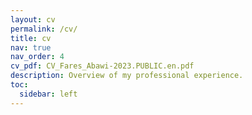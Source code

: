 ```yaml
---
layout: cv
permalink: /cv/
title: cv
nav: true
nav_order: 4
cv_pdf: CV_Fares_Abawi-2023.PUBLIC.en.pdf
description: Overview of my professional experience.
toc:
  sidebar: left
---
```

